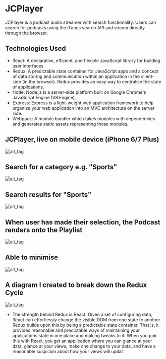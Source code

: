 # JCPlayer

JCPlayer is a podcast audio streamer with search functionality. Users can search for podcasts using the iTunes search API and stream directly through the browser.

## Technologies Used
- React: A declarative, efficient, and flexible JavaScript library for building user interfaces. 
- Redux: A predictable state container for JavaScript apps and a concept of data storing and communication within an application in the client-side (in the browser). Redux provides an easy way to centralise the state of applications.
- Node: Node.js is a server-side platform built on Google Chrome's JavaScript Engine (V8 Engine).
- Express: Express is a light-weight web application framework to help organize your web application into an MVC architecture   on the server side.
- Webpack: A module bundler which takes modules with dependencies and generates static assets representing those modules.

## JCPlayer, live on mobile device (iPhone 6/7 Plus)
![alt_tag](https://github.com/JohnChangUK/JCPlayer/blob/master/1.png)

## Search for a category e.g. "Sports"
![alt_tag](https://github.com/JohnChangUK/JCPlayer/blob/master/2.png)

## Search results for "Sports"
![alt_tag](https://github.com/JohnChangUK/JCPlayer/blob/master/3.png)

## When user has made their selection, the Podcast renders onto the Playlist
![alt_tag](https://github.com/JohnChangUK/JCPlayer/blob/master/4.png)

## Able to minimise
![alt_tag](https://github.com/JohnChangUK/JCPlayer/blob/master/5.png)

## A diagram I created to break down the Redux Cycle

![alt_tag](https://github.com/JohnChangUK/JCPlayer/blob/master/redux.png)

- The strength behind Redux is React.  Given a set of configuring data, React can effortlessly change the visible DOM from one state to another.  Redux builds upon this by being a predictable state container.  That is, it provides reasonable and predictable ways of maintaining your applications state in one place and making tweaks to it.  When you pair this with React, you get an application where you can glance at your data, glance at your views, make one change to your data, and have a reasonable suspicion about how your views will updat
